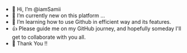 - 👋 Hi, I’m @iamSamii
- 🌱 I’m currently new on this platform  ...
- 💞️ I’m learning how to use Github in efficient way and its features.
- 👍 Please guide me on my GitHub journey, and hopefully someday I'll get to collaborate with you all.
- 🙂 Thank You !!
<!---
iamSamii/iamSamii is a ✨ special ✨ repository because its `README.md` (this file) appears on your GitHub profile.
You can click the Preview link to take a look at your changes.
--->
